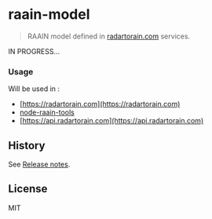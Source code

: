 # raain-model

> RAAIN model defined in [radartorain.com](https://api.radartorain.com) services.

IN PROGRESS...

### Usage

Will be used in :

- [https://radartorain.com](https://radartorain.com)
- [node-raain-tools](https://github.com/raainio/node-raain-tools)
- [https://api.radartorain.com](https://api.radartorain.com)

## History

See [Release notes](./RELEASE.md).

## License

MIT
